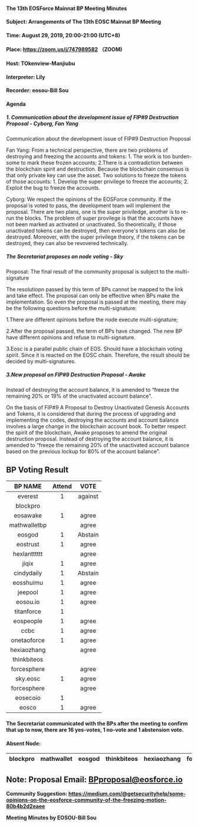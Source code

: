 
#### The 13th EOSForce Mainnat BP Meeting Minutes


#### Subject: Arrangements of The 13th EOSC Mainnat BP Meeting

#### Time: August 29, 2019, 20:00-21:00 (UTC+8)

#### Place: https://zoom.us/j/747989582 （ZOOM)

#### Host: TOkenview-Manjiubu

#### Interpreter: Lily

#### Recorder: eosou-Bill Sou

#### Agenda

##### 1. Communication about the development issue of FIP#9 Destruction Proposal - Cyborg, Fan Yang


Communication about the development issue of FIP#9 Destruction Proposal


Fan Yang: From a technical perspective, there are two problems of destroying and freezing the accounts and tokens: 1. The work is too burden-some to mark these frozen accounts; 2.There is a contradiction between the blockchain spirit and destruction. Because the blockchain consensus is that only private key can use the asset. Two solutions to freeze the tokens of those accounts: 1. Develop the super privilege to freeze the accounts; 2. Exploit the bug to freeze the accounts.


Cyborg: We respect the opinions of the EOSForce community. If the proposal is voted to pass, the development team will implement the proposal. There are two plans, one is the super priviledge, another is to re-run the blocks. The problem of super provilege is that the accounts have not been marked as activated or unactivated. So theoretically, if those unactivated tokens can be destroyed, then everyone's tokens can also be destroyed. Moreover, with the super privilege theory, if the tokens can be destroyed, they can also be revovered technically.

##### The Secretariat proposes on node voting - Sky
Proposal: The final result of the community proposal is subject to the multi-signature

The resolutiopn passed by this term of BPs cannot be mapped to the link and take effect. The proposal can only be effective when BPs make the implementation. So even the proposal is passed at the meeting, there may be the following questions before the multi-signature:

1.There are different opinions before the node execute multi-signature; 

2.After the proposal passed, the term of BPs have changed. The new BP have different opinions and refuse to multi-signature. 

3.Eosc is a parallel public chain of EOS. Should have a blockchain voting spirit. Since it is reacted on the EOSC chain. Therefore, the result should be decided by multi-signatures.

##### 3.New proposal on FIP#9 Destruction Proposal - Awake

Instead of destroying the account balance, it is amended to “freeze the remaining 20% or 19% of the unactivated account balance".

On the basis of FIP#9 A Proposal to Destroy Unactivated Genesis Accounts and Tokens, it is considered that during the process of upgrading and implementing the codes, destroying the accounts and account balance involves a large change in the blockchain account book. To better respect the spirit of the blockchain, Awake proposes to amend the original destruction proposal.
Instead of destroying the account balance, it is amended to “freeze the remaining 20% of the unactivated account balance based on the previous lockup for 80% of the account balance”.


## BP Voting Result

|BP NAME |Attend|VOTE |
|:---:|:---:|:---:|
|everest|1|against
|blockpro| |
|eosawake|1|agree
|mathwalletbp||agree
|eosgod|1|Abstain
|eostrust|1|agree
|hexlantttttt||agree
|jiqix|1|agree
|cindydaily|1|Abstain
|eosshuimu|1|agree
|jeepool|1|agree
|eosou.io|1|agree
|titanforce|1|
|eospeople|1|agree
|ccbc|1|agree
|onetaoforce|1|agree
|hexiaozhang||agree
|thinkbiteos||
|forcesphere| |agree
|sky.eosc| 1 |agree
|forcesphere| |agree
|eosecoio|  1 |
|eosco|1|agree


#### The Secretariat communicated with the BPs after the meeting to confirm that up to now, there are 16 yes-votes, 1 no-vote and 1 abstension vote.

#### Absent Node:

|blockpro |mathwallet|eosgod |thinkbiteos|hexiaozhang|forcesphere|hexlantttttt|
|:---:|:---:|:---:|:---:|:---:|:---:|:---:|



## Note: Proposal Email: BPproposal@eosforce.io


**Community Suggestion: https://medium.com/@getsecurityhelp/some-opinions-on-the-eosforce-community-of-the-freezing-motion-80b4b2d2eaee**


**Meeting Minutes by EOSOU-Bill Sou**

